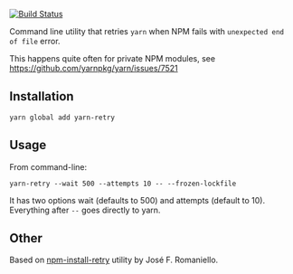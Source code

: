 [![Build Status](https://travis-ci.org/artemv/yarn-retry.svg?branch=master)](https://travis-ci.org/artemv/yarn-retry)

Command line utility that retries  `yarn` when NPM fails with `unexpected end of file` error.

This happens quite often for private NPM modules, see https://github.com/yarnpkg/yarn/issues/7521

## Installation

	yarn global add yarn-retry

## Usage

From command-line:

	yarn-retry --wait 500 --attempts 10 -- --frozen-lockfile

It has two options wait (defaults to 500) and attempts (default to 10). Everything after `--` goes directly to yarn.

## Other
Based on [npm-install-retry](https://github.com/jfromaniello/npm-install-retry) utility by José F. Romaniello.
